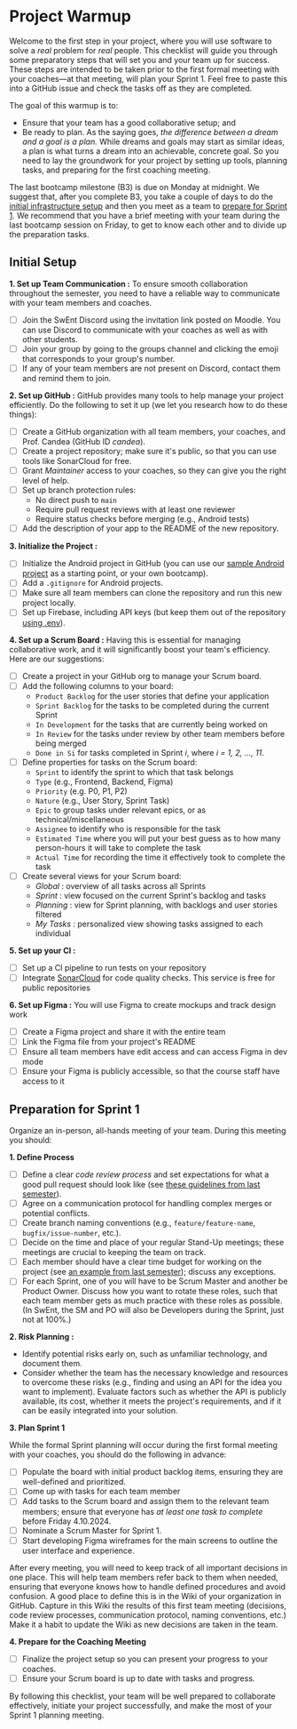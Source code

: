 # Project Warmup

Welcome to the first step in your project, where you will use software to solve a _real_ problem for _real_ people.
This checklist will guide you through some preparatory steps that will set you and your team up for success.
These steps are intended to be taken prior to the first formal meeting with your coaches&mdash;at that meeting, will plan your Sprint 1.
Feel free to paste this into a GitHub issue and check the tasks off as they are completed.

The goal of this warmup is to:
- Ensure that your team has a good collaborative setup; and
- Be ready to plan. As the saying goes, _the difference between a dream and a goal is a plan._  While dreams and goals may start as similar ideas, a plan is what turns a dream into an achievable, concrete goal. So you need to lay the groundwork for your project by setting up tools, planning tasks, and preparing for the first coaching meeting.

The last bootcamp milestone (B3) is due on Monday at midnight.
We suggest that, after you complete B3, you take a couple of days to do the [initial infrastructure setup](#initial-setup) and then you meet as a team to [prepare for Sprint 1](#preparation-for-sprint-1).
We recommend that you have a brief meeting with your team during the last bootcamp session on Friday, to get to know each other and to divide up the preparation tasks.

## Initial Setup

**1. Set up Team Communication :**
To ensure smooth collaboration throughout the semester, you need to have a reliable way to communicate with your team members and coaches.
- [ ] Join the SwEnt Discord using the invitation link posted on Moodle. You can use Discord to communicate with your coaches as well as with other students.
- [ ] Join your group by going to the groups channel and clicking the emoji that corresponds to your group's number.
- [ ] If any of your team members are not present on Discord, contact them and remind them to join.

**2. Set up GitHub :**
GitHub provides many tools to help manage your project efficiently. Do the following to set it up (we let you research how to do these things):
- [ ] Create a GitHub organization with all team members, your coaches, and Prof. Candea (GitHub ID _candea_).
- [ ] Create a project repository; make sure it's public, so that you can use tools like SonarCloud for free.
- [ ] Grant _Maintainer_ access to your coaches, so they can give you the right level of help.
- [ ] Set up branch protection rules:
     - No direct push to `main`
     - Require pull request reviews with at least one reviewer
     - Require status checks before merging (e.g., Android tests)
- [ ] Add the description of your app to the README of the new repository.

**3. Initialize the Project :**
- [ ] Initialize the Android project in GitHub (you can use our [sample Android project](https://github.com/swent-epfl/Android-Sample) as a starting point, or your own bootcamp).
- [ ] Add a `.gitignore` for Android projects.
- [ ] Make sure all team members can clone the repository and run this new project locally.
- [ ] Set up Firebase, including API keys (but keep them out of the repository [using .env](https://firebase.google.com/docs/functions/config-env?gen=2nd#params)).

**4. Set up a Scrum Board :**
Having this is essential for managing collaborative work, and it will significantly boost your team's efficiency. Here are our suggestions:
- [ ] Create a project in your GitHub org to manage your Scrum board.
- [ ] Add the following columns to your board:
     - `Product Backlog` for the user stories that define your application
     - `Sprint Backlog` for the tasks to be completed during the current Sprint
     - `In Development` for the tasks that are currently being worked on
     - `In Review` for the tasks under review by other team members before being merged
     - `Done in Si` for tasks completed in Sprint _i_, where _i = 1, 2, ..., 11_.
- [ ] Define properties for tasks on the Scrum board:
     - `Sprint` to identify the sprint to which that task belongs
     - `Type` (e.g., Frontend, Backend, Figma)
     - `Priority` (e.g. P0, P1, P2)
     - `Nature` (e.g., User Story, Sprint Task)
     - `Epic` to group tasks under relevant epics, or as technical/miscellaneous
     - `Assignee` to identify who is responsible for the task
     - `Estimated Time` where you will put your best guess as to how many person-hours it will take to complete the task
     - `Actual Time` for recording the time it effectively took to complete the task
- [ ] Create several views for your Scrum board:
     - *Global* : overview of all tasks across all Sprints
     - *Sprint* : view focused on the current Sprint's backlog and tasks
     - *Planning* : view for Sprint planning, with backlogs and user stories filtered
     - *My Tasks* : personalized view showing tasks assigned to each individual

**5. Set up your CI :**
- [ ] Set up a CI pipeline to run tests on your repository
- [ ] Integrate [SonarCloud](https://www.sonarsource.com/plans-and-pricing/sonarcloud/) for code quality checks. This service is free for public repositories

**6. Set up Figma :**
You will use Figma to create mockups and track design work
- [ ] Create a Figma project and share it with the entire team
- [ ] Link the Figma file from your project's README
- [ ] Ensure all team members have edit access and can access Figma in dev mode
- [ ] Ensure your Figma is publicly accessible, so that the course staff have access to it

## Preparation for Sprint 1

Organize an in-person, all-hands meeting of your team.
During this meeting you should:

**1. Define Process**

- [ ] Define a clear _code review process_ and set expectations for what a good pull request should look like (see [these guidelines from last semester](https://github.com/swent-epfl/public/tree/main/project/README.md#code-reviews)).
- [ ] Agree on a communication protocol for handling complex merges or potential conflicts.
- [ ] Create branch naming conventions (e.g., `feature/feature-name`, `bugfix/issue-number`, etc.).
- [ ] Decide on the time and place of your regular Stand-Up meetings; these meetings are crucial to keeping the team on track.
- [ ] Each member should have a clear time budget for working on the project (see [an example from last semester](https://github.com/swent-epfl/public/tree/main/project/README.md#m1-and-m2)); discuss any exceptions.
- [ ] For each Sprint, one of you will have to be Scrum Master and another be Product Owner.  Discuss how you want to rotate these roles, such that each team member gets as much practice with these roles as possible.  (In SwEnt, the SM and PO will also be Developers during the Sprint, just not at 100%.)

**2. Risk Planning :**
- Identify potential risks early on, such as unfamiliar technology, and document them.
- Consider whether the team has the necessary knowledge and resources to overcome these risks (e.g., finding and using an API for the idea you want to implement). Evaluate factors such as whether the API is publicly available, its cost, whether it meets the project's requirements, and if it can be easily integrated into your solution.

**3. Plan Sprint 1**

While the formal Sprint planning will occur during the first formal meeting with your coaches, you should do the following in advance:
- [ ] Populate the board with initial product backlog items, ensuring they are well-defined and prioritized.
- [ ] Come up with tasks for each team member
- [ ] Add tasks to the Scrum board and assign them to the relevant team members; ensure that everyone has *at least one task to complete* before Friday 4.10.2024.
- [ ] Nominate a Scrum Master for Sprint 1.
- [ ] Start developing Figma wireframes for the main screens to outline the user interface and experience.
  
After every meeting, you will need to keep track of all important decisions in one place. This will help team members refer back to them when needed, ensuring that everyone knows how to handle defined procedures and avoid confusion. A good place to define this is in the Wiki of your organization in GitHub. Capture in this Wiki the results of this first team meeting (decisions, code review processes, communication protocol, naming conventions, etc.) Make it a habit to update the Wiki as new decisions are taken in the team.

**4. Prepare for the Coaching Meeting**

- [ ] Finalize the project setup so you can present your progress to your coaches.
- [ ] Ensure your Scrum board is up to date with tasks and progress.

By following this checklist, your team will be well prepared to collaborate effectively, initiate your project successfully, and make the most of your Sprint 1 planning meeting.